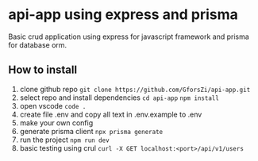 # api-app using express and prisma

Basic crud application using express for javascript framework and prisma for database orm.

## How to install

1.  clone github repo
    `git clone https://github.com/GforsZi/api-app.git`
2.  select repo and install dependencies
    `cd api-app`
    `npm install`
3.  open vscode
    `code .`
4.  create file .env and copy all text in .env.example to .env
5.  make your own config
6.  generate prisma client
    `npx prisma generate`
7.  run the project
    `npm run dev`
8.  basic testing using crul
    `curl -X GET localhost:<port>/api/v1/users`
